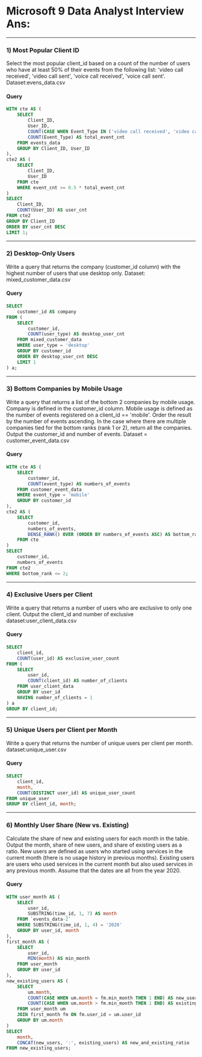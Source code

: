 # Microsoft 9 Data Analyst Interview Ans:


---

### 1) Most Popular Client ID
Select the most popular client_id based on a count of the number of users who have at least 50% of their events from the following list: 'video call received', 'video call sent', 'voice call received', 'voice call sent'. Dataset:evens_data.csv
#### Query
```sql
WITH cte AS (
    SELECT
        Client_ID,
        User_ID,
        COUNT(CASE WHEN Event_Type IN ('video call received', 'video call sent', 'voice call received', 'voice call sent') THEN 1 ELSE NULL END) AS event_cnt,
        COUNT(Event_Type) AS total_event_cnt
    FROM events_data
    GROUP BY Client_ID, User_ID
),
cte2 AS (
    SELECT
        Client_ID,
        User_ID
    FROM cte 
    WHERE event_cnt >= 0.5 * total_event_cnt
)
SELECT
    Client_ID,
    COUNT(User_ID) AS user_cnt
FROM cte2
GROUP BY Client_ID
ORDER BY user_cnt DESC
LIMIT 1;
```

---

### 2) Desktop-Only Users
Write a query that returns the company (customer_id column) with the highest number of users that use desktop only.  Dataset: mixed_customer_data.csv

#### Query
```sql
SELECT
    customer_id AS company
FROM (
    SELECT
        customer_id,
        COUNT(user_type) AS desktop_user_cnt
    FROM mixed_customer_data
    WHERE user_type = 'desktop'
    GROUP BY customer_id
    ORDER BY desktop_user_cnt DESC
    LIMIT 1
) a;
```

---

### 3) Bottom Companies by Mobile Usage
Write a query that returns a list of the bottom 2 companies by mobile usage. Company is defined in the customer_id column. Mobile usage is defined as the number of events registered on a client_id == 'mobile'. Order the result by the number of events ascending. In the case where there are multiple companies tied for the bottom ranks (rank 1 or 2), return all the companies. Output the customer_id and number of events. Dataset  =  customer_event_data.csv

#### Query
```sql
WITH cte AS (
    SELECT
        customer_id,
        COUNT(event_type) AS numbers_of_events
    FROM customer_event_data
    WHERE event_type = 'mobile'
    GROUP BY customer_id
),
cte2 AS (
    SELECT
        customer_id,
        numbers_of_events,
        DENSE_RANK() OVER (ORDER BY numbers_of_events ASC) AS bottom_rank
    FROM cte
)
SELECT
    customer_id,
    numbers_of_events
FROM cte2
WHERE bottom_rank <= 2;
```

---

### 4) Exclusive Users per Client
Write a query that returns a number of users who are exclusive to only one client. Output the client_id and number of exclusive 
dataset:user_client_data.csv

#### Query
```sql
SELECT
    client_id,
    COUNT(user_id) AS exclusive_user_count
FROM (
    SELECT
        user_id,
        COUNT(client_id) AS number_of_clients
    FROM user_client_data
    GROUP BY user_id
    HAVING number_of_clients = 1
) a
GROUP BY client_id;
```

---

### 5) Unique Users per Client per Month
Write a query that returns the number of unique users per client per month. dataset:unique_user.csv

#### Query
```sql
SELECT
    client_id,
    month,
    COUNT(DISTINCT user_id) AS unique_user_count
FROM unique_user
GROUP BY client_id, month;
```

---

### 6) Monthly User Share (New vs. Existing)
Calculate the share of new and existing users for each month in the table. Output the month, share of new users, and share of existing users as a ratio. New users are defined as users who started using services in the current month (there is no usage history in previous months). Existing users are users who used services in the current month but also used services in any previous month. Assume that the dates are all from the year 2020.

#### Query
```sql
WITH user_month AS (
    SELECT
        user_id,
        SUBSTRING(time_id, 1, 7) AS month
    FROM `events_data-2`
    WHERE SUBSTRING(time_id, 1, 4) = '2020'
    GROUP BY user_id, month
),
first_month AS (
    SELECT
        user_id,
        MIN(month) AS min_month
    FROM user_month
    GROUP BY user_id
),
new_existing_users AS (
    SELECT
        um.month,
        COUNT(CASE WHEN um.month = fm.min_month THEN 1 END) AS new_users,
        COUNT(CASE WHEN um.month > fm.min_month THEN 1 END) AS existing_users
    FROM user_month um
    JOIN first_month fm ON fm.user_id = um.user_id
    GROUP BY um.month
)
SELECT
    month,
    CONCAT(new_users, ':', existing_users) AS new_and_existing_ratio
FROM new_existing_users;
```

